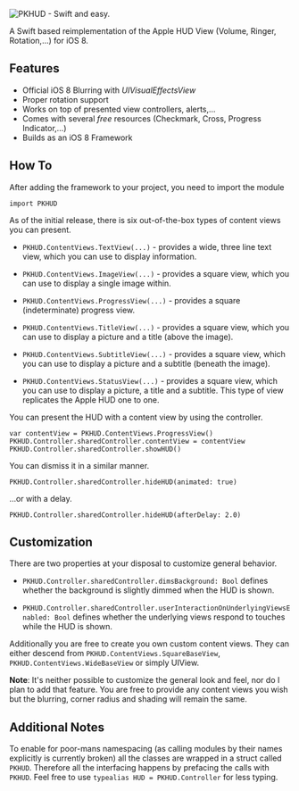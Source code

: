 ![PKHUD - Swift and easy.](https://raw.githubusercontent.com/pkluz/PKHUD/master/README_hero.png)

A Swift based reimplementation of the Apple HUD View (Volume, Ringer, Rotation,…) for iOS 8.

## Features
- Official iOS 8 Blurring with *UIVisualEffectsView*
- Proper rotation support
- Works on top of presented view controllers, alerts,...
- Comes with several *free* resources (Checkmark, Cross, Progress Indicator,...)
- Builds as an iOS 8 Framework

## How To
After adding the framework to your project, you need to import the module
```
import PKHUD
```

As of the initial release, there is six out-of-the-box types of content views you can present. 

- `PKHUD.ContentViews.TextView(...)` - provides a wide, three line text view, which you can use to display information.

- `PKHUD.ContentViews.ImageView(...)` - provides a square view, which you can use to display a single image within.

- `PKHUD.ContentViews.ProgressView(...)` - provides a square (indeterminate) progress view.

- `PKHUD.ContentViews.TitleView(...)` - provides a square view, which you can use to display a picture and a title (above the image).

- `PKHUD.ContentViews.SubtitleView(...)` - provides a square view, which you can use to display a picture and a subtitle (beneath the image).

- `PKHUD.ContentViews.StatusView(...)` - provides a square view, which you can use to display a picture, a title and a subtitle. This type of view replicates the Apple HUD one to one.

You can present the HUD with a content view by using the controller.
```
var contentView = PKHUD.ContentViews.ProgressView()
PKHUD.Controller.sharedController.contentView = contentView
PKHUD.Controller.sharedController.showHUD()
```

You can dismiss it in a similar manner.
```
PKHUD.Controller.sharedController.hideHUD(animated: true)
```
…or with a delay.
```
PKHUD.Controller.sharedController.hideHUD(afterDelay: 2.0)
```

## Customization

There are two properties at your disposal to customize general behavior.

- `PKHUD.Controller.sharedController.dimsBackground: Bool` defines whether the background is slightly dimmed when the HUD is shown.

- `PKHUD.Controller.sharedController.userInteractionOnUnderlyingViewsEnabled: Bool` defines whether the underlying views respond to touches while the HUD is shown.

Additionally you are free to create you own custom content views. They can either descend from `PKHUD.ContentViews.SquareBaseView`, `PKHUD.ContentViews.WideBaseView` or simply UIView.

**Note**: It's neither possible to customize the general look and feel, nor do I plan to add that feature. You are free to provide any content views you wish but the blurring, corner radius and shading will remain the same.

## Additional Notes

To enable for poor-mans namespacing (as calling modules by their names explicitly is currently broken) all the classes are wrapped in a struct called `PKHUD`. Therefore all the interfacing happens by prefacing the calls with `PKHUD`. Feel free to use `typealias HUD = PKHUD.Controller` for less typing.